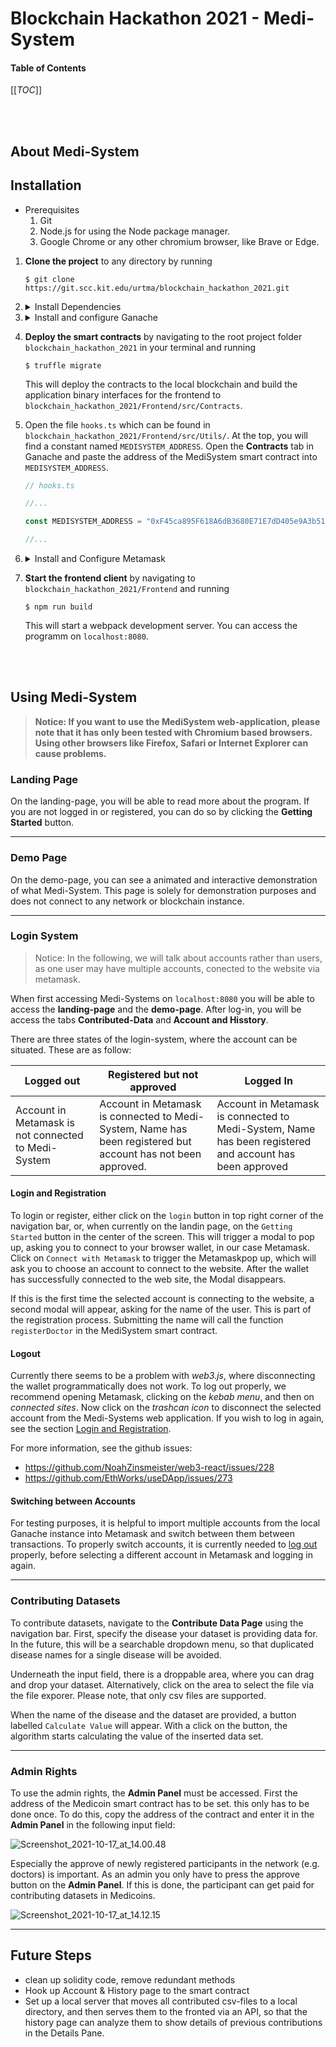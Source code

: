 # Blockchain Hackathon 2021 - Medi-System


#### Table of Contents
[[_TOC_]]


<br></br>

## About Medi-System

## Installation

- Prerequisites
    1. Git
    2. Node.js for using the Node package manager.
    3. Google Chrome or any other chromium browser, like Brave or Edge.

1. **Clone the project** to any directory by running 
    ```
    $ git clone https://git.scc.kit.edu/urtma/blockchain_hackathon_2021.git
    ```

2. <details><summary>Install Dependencies</summary>

    1. In your terminal, navigate to the root direcotry of the project `blockchain_hackathon_2021` and run
        ```
        $ npm i
        ```
        to install the dependencies.

    2. In your terminal, navigate to the directory `blockchain_hackathon_2021/Frontend` and run
        ```
        $ npm i
        ```
        to install all frontend dependencies.
    </details>

3. <details><summary>Install and configure Ganache</summary>

    1. Install ganache from https://www.trufflesuite.com/ganache and create an Ethereum workspace. Using the **QUICKSTART** option will also work. Ganache provides a local ethereum blockchain, where we can deploy our smart-contracts for testing and demonstration purposes.

    2. In your workspace, click on the settings icon in the upper right corner and add the `truffle-config.js` file of the project to the **TRUFFLE PROJECTS** list.
    
    3. Click **SAVE AND RESTART** in the upper right corner to save the changes and restart the ganache instance. 
    </details>

4. **Deploy the smart contracts** by navigating to the root project folder `blockchain_hackathon_2021` in your terminal and running
    ```
    $ truffle migrate
    ```
    This will deploy the contracts to the local blockchain and build the application binary interfaces for the frontend to `blockchain_hackathon_2021/Frontend/src/Contracts`.

5. Open the file `hooks.ts` which can be found in `blockchain_hackathon_2021/Frontend/src/Utils/`. At the top, you will find a constant named `MEDISYSTEM_ADDRESS`. Open the **Contracts** tab in Ganache and paste the address of the MediSystem smart contract into `MEDISYSTEM_ADDRESS`.
    ```typescript
    // hooks.ts

    //...

    const MEDISYSTEM_ADDRESS = "0xF45ca895F618A6dB3680E71E7dD405e9A3b517F0";

    //...
    ```

6. <details><summary>Install and Configure Metamask</summary>

    1. Install the Metamask browser extension from https://metamask.io/ and register/login.

    2. Under Settings, add a new Network. Input http://127.0.0.1:7545 as URL and 1337 as ChainId.
</details>

7. **Start the frontend client** by navigating to `blockchain_hackathon_2021/Frontend` and running
    ```
    $ npm run build
    ```

    This will start a webpack development server. You can access the programm on `localhost:8080`.

<br></br>

## Using Medi-System

>**Notice: If you want to use the MediSystem web-application, please note that it has only been tested with Chromium based browsers. Using other browsers like Firefox, Safari or Internet Explorer can cause problems.**

### Landing Page
On the landing-page, you will be able to read more about the program. If you are not logged in or registered, you can do so by clicking the **Getting Started** button.

___

### Demo Page
On the demo-page, you can see a animated and interactive demonstration of what Medi-System. This page is solely for demonstration purposes and does not connect to any network or blockchain instance.

___

### Login System

>Notice: In the following, we will talk about accounts rather than users, as one user may have multiple accounts, conected to the website via metamask.

When first accessing Medi-Systems on `localhost:8080` you will be able to access the **landing-page** and the **demo-page**. After log-in, you will be access the tabs **Contributed-Data** and **Account and Hisstory**.

There are three states of the login-system, where the account can be situated. These are as follow:

| Logged out | Registered but not approved | Logged In |
| ---      | ---      | ---      |
| Account in Metamask is not connected to Medi-System | Account in Metamask is connected to Medi-System, Name has been registered but account has not been approved. | Account in Metamask is connected to Medi-System, Name has been registered and account has been approved |

#### Login and Registration
To login or register, either click on the `login` button in top right corner of the navigation bar, or, when currently on the landin page, on the `Getting Started` button in the center of the screen. This will trigger a modal to pop up, asking you to connect to your browser wallet, in our case Metamask. Click on `Connect with Metamask` to trigger the Metamaskpop up, which will ask you to choose an account to connect to the website. After the wallet has successfully connected to the web site, the Modal disappears.

If this is the first time the selected account is connecting to the website, a second modal will appear, asking for the name of the user. This is part of the registration process. Submitting the name will call the function `registerDoctor` in the MediSystem smart contract. 

#### Logout
Currently there seems to be a problem with _web3.js_, where disconnecting the wallet programmatically does not work. To log out properly, we recommend opening Metamask, clicking on the _kebab menu_, and then on _connected sites_. Now click on the _trashcan icon_ to disconnect the selected account from the Medi-Systems web application. If you wish to log in again, see the section [Login and Registration](#login-and-registration).

For more information, see the github issues:
- https://github.com/NoahZinsmeister/web3-react/issues/228
- https://github.com/EthWorks/useDApp/issues/273

#### Switching between Accounts
For testing purposes, it is helpful to import multiple accounts from the local Ganache instance into Metamask and switch between them between transactions. To properly switch accounts, it is currently needed to [log out](#logout) properly, before selecting a different account in Metamask and logging in again.

___

### Contributing Datasets

To contribute datasets, navigate to the **Contribute Data Page** using the navigation bar.
First, specify the disease your dataset is providing data for. In the future, this will be a searchable dropdown menu, so that duplicated disease names for a single disease will be avoided.

Underneath the input field, there is a droppable area, where you can drag and drop your dataset. Alternatively, click on the area to select the file via the file exporer. Please note, that only csv files are supported.

When the name of the disease and the dataset are provided, a button labelled `Calculate Value` will appear. With a click on the button, the algorithm starts calculating the value of the inserted data set.  

___ 

### Admin Rights

To use the admin rights, the **Admin Panel** must be accessed. First the address of the Medicoin smart contract has to be set. this only has to be done once. To do this, copy the address of the contract and enter it in the **Admin Panel** in the following input field: 

![Screenshot_2021-10-17_at_14.00.48](/uploads/3e8fdd55211ffd34432aba79fa02e42c/Screenshot_2021-10-17_at_14.00.48.png)

Especially the approve of newly registered participants in the network (e.g. doctors) is important. As an admin you only have to press the approve button on the **Admin Panel**. If this is done, the participant can get paid for contributing datasets in Medicoins.

![Screenshot_2021-10-17_at_14.12.15](/uploads/7cf170fad80203fd92da7d027c96c81d/Screenshot_2021-10-17_at_14.12.15.png)

___ 

## Future Steps

- clean up solidity code, remove redundant methods
- Hook up Account & History page to the smart contract
- Set up a local server that moves all contributed csv-files to a local directory, and then serves them to the fronted via an API, so that the history page can analyze them to show details of previous contributions in the Details Pane.
